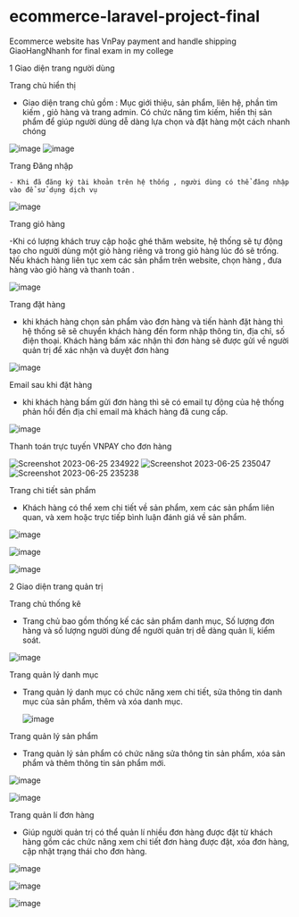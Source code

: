 
# ecommerce-laravel-project-final
Ecommerce website has VnPay payment and handle shipping GiaoHangNhanh for final exam in my college

1 Giao diện trang người dùng

  
Trang chủ hiển thị

  - Giao diện trang chủ gồm : Mục giới thiệu, sản phẩm, liên hệ, phần tìm kiếm , giỏ hàng và trang admin. Có chức năng tìm kiếm, hiển thị sản phẩm để giúp người dùng dễ dàng lựa chọn và đặt hàng  một cách nhanh chóng
    
![image](https://github.com/Eristruong/ecommerce-laravel-project-final/assets/66561370/828f4fb8-8f3c-4695-8e67-004b66310ba4)
![image](https://github.com/Eristruong/ecommerce-laravel-project-final/assets/66561370/afa36710-de68-4d26-97d7-f65c4ee57657)


Trang Đăng nhập

    - Khi đã đăng ký tài khoản trên hệ thống , người dùng có thể đăng nhập vào để sử dụng dịch vụ
    
![image](https://github.com/Eristruong/ecommerce-laravel-project-final/assets/66561370/e165bdbd-16d8-4b9d-bb67-929aa7054997)

 

Trang giỏ hàng

  -Khi có lượng khách truy cập hoặc ghé thăm website, hệ thống sẽ tự động tạo cho người dùng một giỏ hàng riêng và trong giỏ hàng lúc đó sẽ trống. Nếu khách hàng liên tục xem các sản phẩm trên website, chọn hàng , đưa hàng vào giỏ hàng và thanh toán .
  
  ![image](https://github.com/Eristruong/ecommerce-laravel-project-final/assets/66561370/41591817-ef14-4242-8847-487a8b814ca7)

Trang đặt hàng
 - khi khách hàng chọn sản phẩm vào đơn hàng và tiến hành đặt hàng thì hệ thống sẽ sẽ chuyển khách hàng đến form nhập thông tin, địa chỉ, số điện thoại.
Khách hàng bấm xác nhận thì đơn hàng sẽ được gửi về người quản trị để xác nhận và duyệt đơn hàng

![image](https://github.com/Eristruong/ecommerce-laravel-project-final/assets/66561370/14dacf25-e468-4e42-a012-6f3451566511)

Email sau khi đặt hàng

  - khi khách hàng bấm gửi đơn hàng thì sẽ có email tự động của hệ thống phản hồi đến địa chỉ email mà khách hàng đã cung cấp.

![image](https://github.com/Eristruong/ecommerce-laravel-project-final/assets/66561370/eb2ace75-83ea-45d5-8d88-8b357eb74ed8)

Thanh toán trực tuyến VNPAY cho đơn hàng

![Screenshot 2023-06-25 234922](https://github.com/Eristruong/ecommerce-laravel-project-final/assets/66561370/ed3425c9-7b2c-4a1e-ac3a-e2889615337a)
![Screenshot 2023-06-25 235047](https://github.com/Eristruong/ecommerce-laravel-project-final/assets/66561370/55bfd156-d15a-4813-a3aa-d1b645eabdc1)
![Screenshot 2023-06-25 235238](https://github.com/Eristruong/ecommerce-laravel-project-final/assets/66561370/6e4e70d0-50b9-4233-8b18-5368f12a0d6b)


 Trang chi tiết sản phẩm
- Khách hàng có thể xem chi tiết về sản phẩm, xem các sản phẩm liên quan, và xem hoặc trực tiếp bình luận đánh giá về sản phẩm.

![image](https://github.com/Eristruong/ecommerce-laravel-project-final/assets/66561370/9017bf74-819b-45e6-bc11-1b27d772ef15)

![image](https://github.com/Eristruong/ecommerce-laravel-project-final/assets/66561370/89f7ea5f-c2b4-44a2-9b3d-470a3fe7e7fb)

![image](https://github.com/Eristruong/ecommerce-laravel-project-final/assets/66561370/7f998f63-65c0-4771-a158-0c78992c54d7)


2 Giao diện trang quản trị

 
Trang chủ thống kê
 - Trang chủ bao gồm thống kế các sản phẩm danh mục, Số lượng đơn hàng và số lượng người dùng để người quản trị dễ dàng quản lí, kiểm soát.
   
 ![image](https://github.com/Eristruong/ecommerce-laravel-project-final/assets/66561370/164a8d28-4c25-4b54-95c9-5ac3baf91be7)


 

Trang quản lý danh mục
 - Trang quản lý danh mục có chức năng xem chi tiết, sửa thông tin danh mục của sản phẩm, thêm và xóa danh mục.

   ![image](https://github.com/Eristruong/ecommerce-laravel-project-final/assets/66561370/482d364b-f59a-4a72-80e1-83422a93f95b)
 
Trang quản lý sản phẩm
  - Trang quản lý sản phẩm có chức năng sửa thông tin sản phẩm, xóa sản phẩm và thêm thông tin sản phẩm mới.

![image](https://github.com/Eristruong/ecommerce-laravel-project-final/assets/66561370/6daa37e3-7b15-4fb3-a34d-68ccfd7f6748)

![image](https://github.com/Eristruong/ecommerce-laravel-project-final/assets/66561370/b8c7284a-72bf-47f4-8efe-9b4f4cf2540a) 

Trang quản lí đơn hàng
  - Giúp người quản trị có thể quản lí nhiều đơn hàng được đặt từ khách hàng gồm các chức năng xem chi tiết đơn hàng được đặt, xóa đơn hàng, cập nhật trạng thái cho đơn hàng.

![image](https://github.com/Eristruong/ecommerce-laravel-project-final/assets/66561370/f41d0153-e22c-4868-a234-c41c6a03b6e2)


![image](https://github.com/Eristruong/ecommerce-laravel-project-final/assets/66561370/dc63e150-9265-42b5-85b9-88545f813e3c)


![image](https://github.com/Eristruong/ecommerce-laravel-project-final/assets/66561370/646d46bc-7986-4d53-88ba-23da4baa2256)





 
